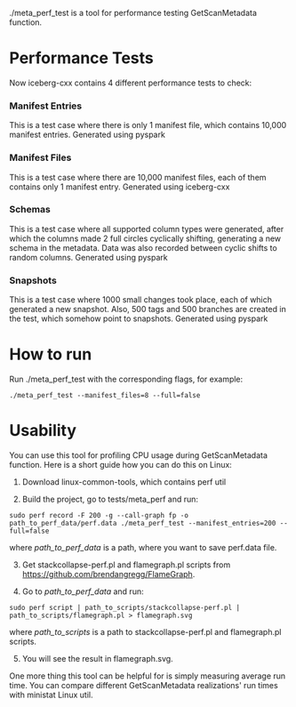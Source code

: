 ./meta_perf_test is a tool for performance testing GetScanMetadata function. 

# Performance Tests

Now iceberg-cxx contains 4 different performance tests to check:

### Manifest Entries

This is a test case where there is only 1 manifest file, which contains 10,000 manifest entries. Generated using pyspark

### Manifest Files

This is a test case where there are 10,000 manifest files, each of them contains only 1 manifest entry. Generated using iceberg-cxx

### Schemas

This is a test case where all supported column types were generated, after which the columns made 2 full circles cyclically shifting, generating a new schema in the metadata. Data was also recorded between cyclic shifts to random columns. Generated using pyspark

### Snapshots

This is a test case where 1000 small changes took place, each of which generated a new snapshot. Also, 500 tags and 500 branches are created in the test, which somehow point to snapshots.  Generated using pyspark

# How to run

Run ./meta_perf_test with the corresponding flags, for example:

```./meta_perf_test --manifest_files=8 --full=false```

# Usability

You can use this tool for profiling CPU usage during GetScanMetadata function. Here is a short guide how you can do this on Linux:

1. Download linux-common-tools, which contains perf util

2. Build the project, go to tests/meta_perf and run:

```
sudo perf record -F 200 -g --call-graph fp -o path_to_perf_data/perf.data ./meta_perf_test --manifest_entries=200 --full=false
```

where _path_to_perf_data_ is a path, where you want to save perf.data file.

3. Get stackcollapse-perf.pl and flamegraph.pl scripts from https://github.com/brendangregg/FlameGraph. 

4. Go to _path_to_perf_data_ and run:

```
sudo perf script | path_to_scripts/stackcollapse-perf.pl | path_to_scripts/flamegraph.pl > flamegraph.svg
```

where _path_to_scripts_ is a path to stackcollapse-perf.pl and flamegraph.pl scripts. 

5. You will see the result in flamegraph.svg.

One more thing this tool can be helpful for is simply measuring average run time. You can compare different GetScanMetadata realizations' run times with ministat Linux util. 
